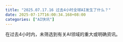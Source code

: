 ```yaml
---
title: "2025.07.17.16 过去4小时全球AI发生了什么？"
date: 2025-07-17T16:00:34.168+08:00
categories: ["AI快讯"]
---
```


在过去4小时内，未筛选到有关AI领域的重大或明确资讯。